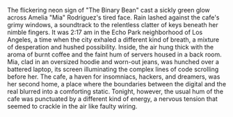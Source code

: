 The flickering neon sign of "The Binary Bean" cast a sickly green glow across Amelia "Mia" Rodriguez's tired face. Rain lashed against the cafe's grimy windows, a soundtrack to the relentless clatter of keys beneath her nimble fingers. It was 2:17 am in the Echo Park neighborhood of Los Angeles, a time when the city exhaled a different kind of breath, a mixture of desperation and hushed possibility. Inside, the air hung thick with the aroma of burnt coffee and the faint hum of servers housed in a back room. Mia, clad in an oversized hoodie and worn-out jeans, was hunched over a battered laptop, its screen illuminating the complex lines of code scrolling before her.  The cafe, a haven for insomniacs, hackers, and dreamers, was her second home, a place where the boundaries between the digital and the real blurred into a comforting static. Tonight, however, the usual hum of the cafe was punctuated by a different kind of energy, a nervous tension that seemed to crackle in the air like faulty wiring.

